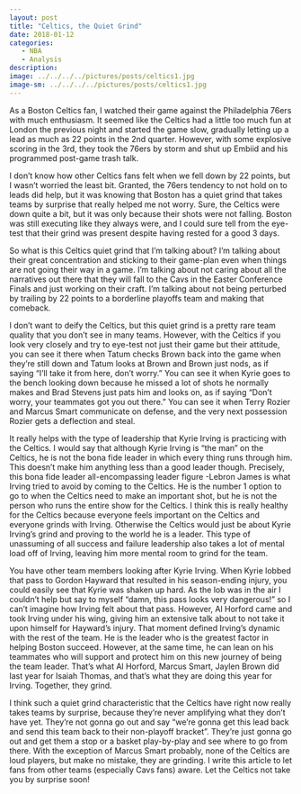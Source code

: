 ```yaml
---
layout: post
title: "Celtics, the Quiet Grind"
date: 2018-01-12
categories:
   - NBA
   - Analysis
description:
image: ../../../../pictures/posts/celtics1.jpg
image-sm: ../../../../pictures/posts/celtics1.jpg
---
```


As a Boston Celtics fan, I watched their game against the Philadelphia 76ers with much enthusiasm. It seemed like the Celtics had a little too much fun at London the previous night and started the game slow, gradually letting up a lead as much as 22 points in the 2nd quarter. However, with some explosive scoring in the 3rd, they took the 76ers by storm and shut up Embiid and his programmed post-game trash talk.

I don’t know how other Celtics fans felt when we fell down by 22 points, but I wasn’t worried the least bit. Granted, the 76ers tendency to not hold on to leads did help, but it was knowing that Boston has a quiet grind that takes teams by surprise that really helped me not worry. Sure, the Celtics were down quite a bit, but it was only because their shots were not falling. Boston was still executing like they always were, and I could sure tell from the eye-test that their grind was present despite having rested for a good 3 days.

So what is this Celtics quiet grind that I’m talking about? I’m talking about their great concentration and sticking to their game-plan even when things are not going their way in a game. I’m talking about not caring about all the narratives out there that they will fall to the Cavs in the Easter Conference Finals and just working on their craft. I’m talking about not being perturbed by trailing by 22 points to a borderline playoffs team and making that comeback.

I don’t want to deify the Celtics, but this quiet grind is a pretty rare team quality that you don’t see in many teams. However, with the Celtics if you look very closely and try to eye-test not just their game but their attitude, you can see it there when Tatum checks Brown back into the game when they’re still down and Tatum looks at Brown and Brown just nods, as if saying “I’ll take it from here, don’t worry.” You can see it when Kyrie goes to the bench looking down because he missed a lot of shots he normally makes and Brad Stevens just pats him and looks on, as if saying “Don’t worry, your teammates got you out there.” You can see it when Terry Rozier and Marcus Smart communicate on defense, and the very next possession Rozier gets a deflection and steal.

It really helps with the type of leadership that Kyrie Irving is practicing with the Celtics. I would say that although Kyrie Irving is “the man” on the Celtics, he is not the bona fide leader in which every thing runs through him. This doesn’t make him anything less than a good leader though. Precisely, this bona fide leader all-encompassing leader figure -Lebron James is what Irving tried to avoid by coming to the Celtics. He is the number 1 option to go to when the Celtics need to make an important shot, but he is not the person who runs the entire show for the Celtics. I think this is really healthy for the Celtics because everyone feels important on the Celtics and everyone grinds with Irving. Otherwise the Celtics would just be about Kyrie Irving’s grind and proving to the world he is a leader. This type of unassuming of all success and failure leadership also takes a lot of mental load off of Irving, leaving him more mental room to grind for the team.

You have other team members looking after Kyrie Irving. When Kyrie lobbed that pass to Gordon Hayward that resulted in his season-ending injury, you could easily see that Kyrie was shaken up hard. As the lob was in the air I couldn’t help but say to myself “damn, this pass looks very dangerous!” so I can’t imagine how Irving felt about that pass. However, Al Horford came and took Irving under his wing, giving him an extensive talk about to not take it upon himself for Hayward’s injury. That moment defined Irving’s dynamic with the rest of the team. He is the leader who is the greatest factor in helping Boston succeed. However, at the same time, he can lean on his teammates who will support and protect him on this new journey of being the team leader. That’s what Al Horford, Marcus Smart, Jaylen Brown did last year for Isaiah Thomas, and that’s what they are doing this year for Irving. Together, they grind.

I think such a quiet grind characteristic that the Celtics have right now really takes teams by surprise, because they’re never amplifying what they don’t have yet. They’re not gonna go out and say “we’re gonna get this lead back and send this team back to their non-playoff bracket”. They’re just gonna go out and get them a stop or a basket play-by-play and see where to go from there. With the exception of Marcus Smart probably, none of the Celtics are loud players, but make no mistake, they are grinding. I write this article to let fans from other teams (especially Cavs fans) aware. Let the Celtics not take you by surprise soon!